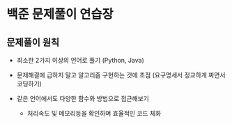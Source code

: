 # 백준 문제풀이 연습장

## 문제풀이 원칙

- 최소한 2가지 이상의 언어로 풀기 (Python, Java)

- 문제해결에 급하지 말고 알고리즘 구현하는 것에 초점 (요구명세서 정교하게 짜면서 코딩하기)

- 같은 언어에서도 다양한 함수와 방법으로 접근해보기
  - 처리속도 및 메모리등을 확인하며 효율적인 코드 체화
